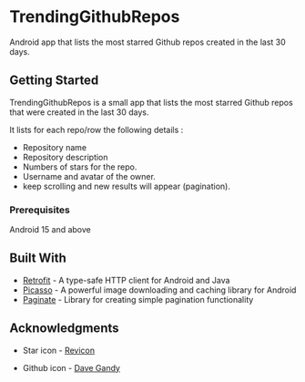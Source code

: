 # TrendingGithubRepos

Android app that lists the most starred Github repos created in the last 30 days.

## Getting Started

TrendingGithubRepos is a small app that lists the most starred Github repos that were created in the last 30 days. 

It lists for each repo/row the following details :
* Repository name
* Repository description
* Numbers of stars for the repo.
* Username and avatar of the owner.
* keep scrolling and new results will appear (pagination).

### Prerequisites

Android 15 and above

## Built With

* [Retrofit](https://square.github.io/retrofit/) - A type-safe HTTP client for Android and Java
* [Picasso](http://square.github.io/picasso/) - A powerful image downloading and caching library for Android
* [Paginate](https://github.com/MarkoMilos/Paginate) - Library for creating simple pagination functionality

## Acknowledgments

* Star icon - [Revicon](https://www.flaticon.com/authors/revicon)

* Github icon - [Dave Gandy](https://www.flaticon.com/authors/dave-gandy)
